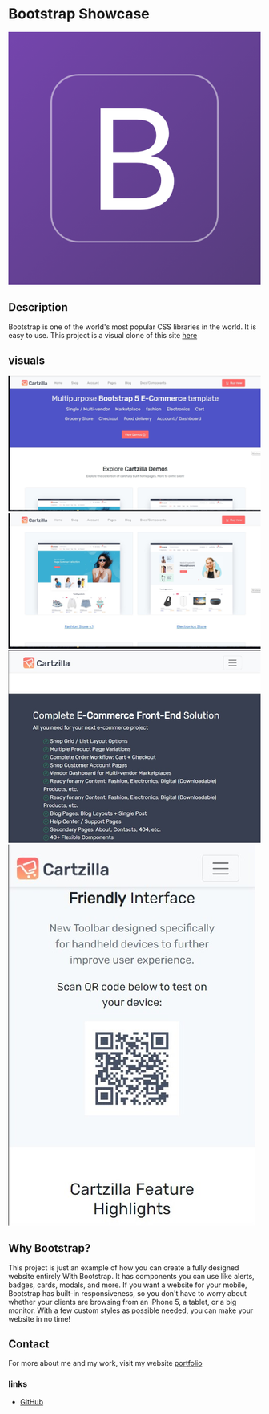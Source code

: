 # Bootstrap Showcase

![Bootstrap logo](assets/images/bootstrapLogo.png?raw=true "Bootstrap")

## Description

Bootstrap is one of the world's most popular CSS libraries in the world. It is easy to use. This project is a visual clone of this site [here](https://cartzilla.createx.studio/)

## visuals
![index.html desktop view](assets/images/first.jpg?raw=true "index.html Desktop View")
![index.html desktop view](assets/images/two.jpg?raw=true "index.html Desktop View")
![index.html tablet view](assets/images/responsive1.jpg?raw=true "index.html Tablet View")
![index.html mobile view](assets/images/responsive2.jpg?raw=true "index.html Mobile View")

## Why Bootstrap?
This project is just an example of how you can create a fully designed website entirely With Bootstrap. It has components you can use like alerts, badges, cards, modals, and more. If you want a website for your mobile, Bootstrap has built-in responsiveness, so you don't have to worry about whether your clients are browsing from an iPhone 5, a tablet, or a big monitor. With a few custom styles as possible needed, you can make your website in no time!

## Contact 
For more about me and my work, visit my website [portfolio](https://makispear.github.io/Makispear/)
### links
- [GitHub](https://github.com/Makispear)